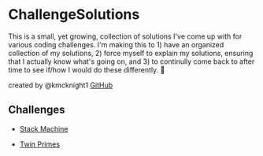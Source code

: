 # ChallengeSolutions

This is a small, yet growing, collection of solutions I've come up with for various coding challenges. I'm making this to 1) have an organized collection of my solutions, 2) force myself to explain my solutions, ensuring that I actually know what's going on, and 3) to continully come back to after time to see if/how I would do these differently. :dancer:

created by @kmcknight1
[GitHub](https://github.com/kmcknight1)

## Challenges

- [Stack Machine](/StackMachine)

- [Twin Primes](/TwinPrimes)
